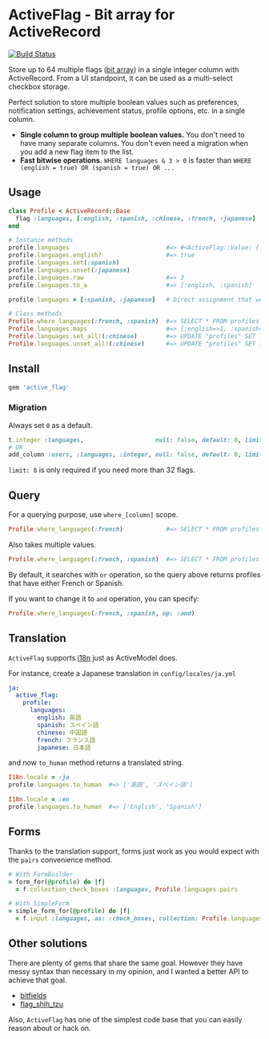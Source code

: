 # ActiveFlag - Bit array for ActiveRecord

[![Build Status](https://travis-ci.org/kenn/active_flag.svg)](https://travis-ci.org/kenn/active_flag)

Store up to 64 multiple flags ([bit array](https://en.wikipedia.org/wiki/Bit_array)) in a single integer column with ActiveRecord. From a UI standpoint, it can be used as a  multi-select checkbox storage.

Perfect solution to store multiple boolean values such as preferences, notification settings, achievement status, profile options, etc. in a single column.

* **Single column to group multiple boolean values.** You don't need to have many separate columns. You don't even need a migration when you add a new flag item to the list.
* **Fast bitwise operations.** `WHERE languages & 3 > 0` is faster than `WHERE (english = true) OR (spanish = true) OR ...`

## Usage

```ruby
class Profile < ActiveRecord::Base
  flag :languages, [:english, :spanish, :chinese, :french, :japanese]
end

# Instance methods
profile.languages                           #=> #<ActiveFlag::Value: {:english, :japanese}>
profile.languages.english?                  #=> true
profile.languages.set(:spanish)
profile.languages.unset(:japanese)
profile.languages.raw                       #=> 3
profile.languages.to_a                      #=> [:english, :spanish]

profile.languages = [:spanish, :japanese]   # Direct assignment that works with forms

# Class methods
Profile.where_languages(:french, :spanish)  #=> SELECT * FROM profiles WHERE languages & 10 > 0
Profile.languages.maps                      #=> {:english=>1, :spanish=>2, :chinese=>4, :french=>8, :japanese=>16 }
Profile.languages.set_all!(:chinese)        #=> UPDATE "profiles" SET languages = COALESCE(languages, 0) | 4
Profile.languages.unset_all!(:chinese)      #=> UPDATE "profiles" SET languages = COALESCE(languages, 0) & ~4
```

## Install

```ruby
gem 'active_flag'
```

### Migration

Always set `0` as a default.

```ruby
t.integer :languages,                    null: false, default: 0, limit: 8
# OR
add_column :users, :languages, :integer, null: false, default: 0, limit: 8
```

`limit: 8` is only required if you need more than 32 flags.

## Query

For a querying purpose, use `where_[column]` scope.

```ruby
Profile.where_languages(:french)            #=> SELECT * FROM profiles WHERE languages = 8
```

Also takes multiple values.

```ruby
Profile.where_languages(:french, :spanish)  #=> SELECT * FROM profiles WHERE languages & 10 > 0
```

By default, it searches with `or` operation, so the query above returns profiles that have either French or Spanish.

If you want to change it to `and` operation, you can specify:

```ruby
Profile.where_languages(:french, :spanish, op: :and)
```

## Translation

`ActiveFlag` supports [i18n](http://guides.rubyonrails.org/i18n.html) just as ActiveModel does.

For instance, create a Japanese translation in `config/locales/ja.yml`

```yaml
ja:
  active_flag:
    profile:
      languages:
        english: 英語
        spanish: スペイン語
        chinese: 中国語
        french: フランス語
        japanese: 日本語
```

and now `to_human` method returns a translated string.

```ruby
I18n.locale = :ja
profile.languages.to_human  #=> ['英語', 'スペイン語']

I18n.locale = :en
profile.languages.to_human  #=> ['English', 'Spanish']
```

## Forms

Thanks to the translation support, forms just work as you would expect with the `pairs` convenience method.

```ruby
# With FormBuilder
= form_for(@profile) do |f|
  = f.collection_check_boxes :languages, Profile.languages.pairs

# With SimpleForm
= simple_form_for(@profile) do |f|
  = f.input :languages, as: :check_boxes, collection: Profile.languages.pairs
```

## Other solutions

There are plenty of gems that share the same goal. However they have messy syntax than necessary in my opinion, and I wanted a better API to achieve that goal.

- [bitfields](https://github.com/grosser/bitfields)
- [flag_shih_tzu](https://github.com/pboling/flag_shih_tzu)

Also, `ActiveFlag` has one of the simplest code base that you can easily reason about or hack on.
